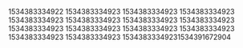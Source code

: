 1534383334922
1534383334923
1534383334923
1534383334923
1534383334923
1534383334923
1534383334923
1534383334923
1534383334923
1534383334923
1534383334923
1534383334923
1534383334923
1534383334923
15343833349231534391672904